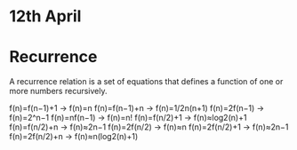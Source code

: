 # 12th April

# Recurrence
  A recurrence relation is a set of equations that defines a function of one or more numbers recursively.
  
  f(n)=f(n−1)+1  →  f(n)=n
  f(n)=f(n−1)+n  →  f(n)=1/2n(n+1)
  f(n)=2f(n−1)   →  f(n)=2^n−1
  f(n)=nf(n−1)   →  f(n)=n!
  f(n)=f(n/2)+1  →  f(n)≈log2(n)+1
  f(n)=f(n/2)+n  →  f(n)≈2n−1
  f(n)=2f(n/2)   →  f(n)≈n
  f(n)=2f(n/2)+1 →  f(n)≈2n−1
  f(n)=2f(n/2)+n →  f(n)≈n(log2(n)+1)
